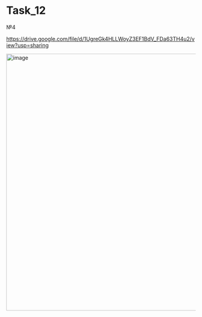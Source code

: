 # Task_12

№4

https://drive.google.com/file/d/1UgreGk4HLLWoyZ3EF1BdV_FDa63TH4u2/view?usp=sharing

<img width="682" alt="image" src="https://user-images.githubusercontent.com/81358883/147614444-547ff819-5b13-41e7-afd6-ff0833681987.png">
